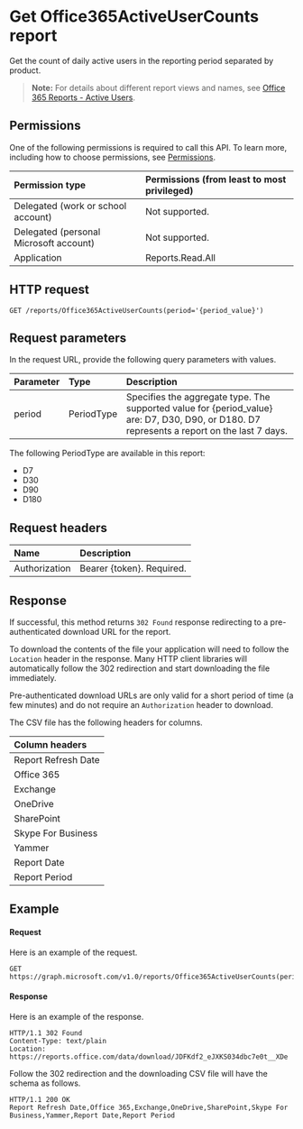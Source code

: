 # Get Office365ActiveUserCounts report

Get the count of daily active users in the reporting period separated by product.

> **Note:** For details about different report views and names, see [Office 365 Reports - Active Users](https://support.office.com/client/Active-Users-fc1cf1d0-cd84-43fd-adb7-a4c4dfa8112d).

## Permissions

One of the following permissions is required to call this API. To learn more, including how to choose permissions, see [Permissions](../../../concepts/permissions_reference.md).

| Permission type                        | Permissions (from least to most privileged) |
| :------------------------------------- | :--------------------------------------- |
| Delegated (work or school account)     | Not supported.                           |
| Delegated (personal Microsoft account) | Not supported.                           |
| Application                            | Reports.Read.All                         |

## HTTP request

```http
GET /reports/Office365ActiveUserCounts(period='{period_value}')
```

## Request parameters

In the request URL, provide the following query parameters with values.

| Parameter | Type       | Description                              |
| :-------- | :--------- | :--------------------------------------- |
| period    | PeriodType | Specifies the aggregate type. The supported value for {period_value} are: D7, D30, D90, or D180. D7 represents a report on the last 7 days. |

The following PeriodType are available in this report:

- D7
- D30
- D90
- D180

## Request headers

| Name          | Description               |
| :------------ | :------------------------ |
| Authorization | Bearer {token}. Required. |

## Response

If successful, this method returns `302 Found` response redirecting to a pre-authenticated download URL for the report.

To download the contents of the file your application will need to follow the `Location` header in the response.
Many HTTP client libraries will automatically follow the 302 redirection and start downloading the file immediately.

Pre-authenticated download URLs are only valid for a short period of time (a few minutes) and do not require an `Authorization` header to download.

The CSV file has the following headers for columns.

| Column headers      |
| :------------------ |
| Report Refresh Date |
| Office 365          |
| Exchange            |
| OneDrive            |
| SharePoint          |
| Skype For Business  |
| Yammer              |
| Report Date         |
| Report Period       |

## Example

#### Request

Here is an example of the request.

```http
GET https://graph.microsoft.com/v1.0/reports/Office365ActiveUserCounts(period='D7')
```

#### Response

Here is an example of the response.

```http
HTTP/1.1 302 Found
Content-Type: text/plain
Location: https://reports.office.com/data/download/JDFKdf2_eJXKS034dbc7e0t__XDe
```

Follow the 302 redirection and the downloading CSV file will have the schema as follows.

```http
HTTP/1.1 200 OK
Report Refresh Date,Office 365,Exchange,OneDrive,SharePoint,Skype For Business,Yammer,Report Date,Report Period
```
